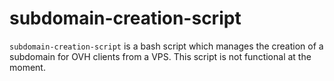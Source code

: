 # subdomain-creation-script
`subdomain-creation-script` is a bash script which manages the creation of a subdomain for OVH clients from a VPS. This script is not functional at the moment.

